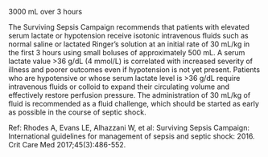 3000 mL over 3 hours

The Surviving Sepsis Campaign recommends that patients with elevated serum lactate or hypotension receive isotonic intravenous fluids such as normal saline or lactated Ringer’s solution at an initial rate of 30 mL/kg in the first 3 hours using small boluses of approximately 500 mL. A serum lactate value >36 g/dL (4 mmol/L) is correlated with increased severity of illness and poorer outcomes even if hypotension is not yet present. Patients who are hypotensive or whose serum lactate level is >36 g/dL require intravenous fluids or colloid to expand their circulating volume and effectively restore perfusion pressure. The administration of 30 mL/kg of fluid is recommended as a fluid challenge, which should be started as early as possible in the course of septic shock.

Ref: Rhodes A, Evans LE, Alhazzani W, et al: Surviving Sepsis Campaign: International guidelines for management of sepsis and septic shock: 2016. Crit Care Med 2017;45(3):486-552.